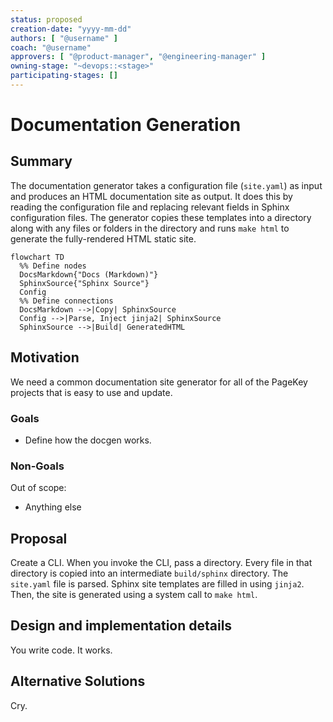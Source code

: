 ```yaml
---
status: proposed
creation-date: "yyyy-mm-dd"
authors: [ "@username" ]
coach: "@username"
approvers: [ "@product-manager", "@engineering-manager" ]
owning-stage: "~devops::<stage>"
participating-stages: []
---
```



# Documentation Generation

## Summary

The documentation generator takes a configuration file (`site.yaml`) as input and produces an HTML documentation site as output. It does this by reading the configuration file and replacing relevant fields in Sphinx configuration files. The generator copies these templates into a directory along with any files or folders in the directory and runs `make html` to generate the fully-rendered HTML static site.

```mermaid
flowchart TD
  %% Define nodes
  DocsMarkdown{"Docs (Markdown)"}
  SphinxSource{"Sphinx Source"}
  Config
  %% Define connections
  DocsMarkdown -->|Copy| SphinxSource
  Config -->|Parse, Inject jinja2| SphinxSource
  SphinxSource -->|Build| GeneratedHTML
```

## Motivation

We need a common documentation site generator for all of the PageKey projects that is easy to use and update.

### Goals

- Define how the docgen works.

### Non-Goals

Out of scope:

- Anything else

## Proposal

Create a CLI. When you invoke the CLI, pass a directory. Every file in that directory is copied into an intermediate `build/sphinx` directory. The `site.yaml` file is parsed. Sphinx site templates are filled in using `jinja2`. Then, the site is generated using a system call to `make html`.

## Design and implementation details

You write code. It works.

## Alternative Solutions

Cry.
